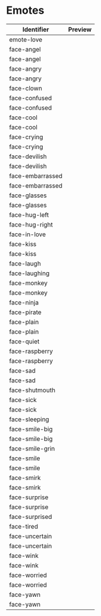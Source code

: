 # Emotes

| Identifier       | Preview |
| ---------------- | ------- |
| emote-love       |         |
| face-angel       |         |
| face-angel       |         |
| face-angry       |         |
| face-angry       |         |
| face-clown       |         |
| face-confused    |         |
| face-confused    |         |
| face-cool        |         |
| face-cool        |         |
| face-crying      |         |
| face-crying      |         |
| face-devilish    |         |
| face-devilish    |         |
| face-embarrassed |         |
| face-embarrassed |         |
| face-glasses     |         |
| face-glasses     |         |
| face-hug-left    |         |
| face-hug-right   |         |
| face-in-love     |         |
| face-kiss        |         |
| face-kiss        |         |
| face-laugh       |         |
| face-laughing    |         |
| face-monkey      |         |
| face-monkey      |         |
| face-ninja       |         |
| face-pirate      |         |
| face-plain       |         |
| face-plain       |         |
| face-quiet       |         |
| face-raspberry   |         |
| face-raspberry   |         |
| face-sad         |         |
| face-sad         |         |
| face-shutmouth   |         |
| face-sick        |         |
| face-sick        |         |
| face-sleeping    |         |
| face-smile-big   |         |
| face-smile-big   |         |
| face-smile-grin  |         |
| face-smile       |         |
| face-smile       |         |
| face-smirk       |         |
| face-smirk       |         |
| face-surprise    |         |
| face-surprise    |         |
| face-surprised   |         |
| face-tired       |         |
| face-uncertain   |         |
| face-uncertain   |         |
| face-wink        |         |
| face-wink        |         |
| face-worried     |         |
| face-worried     |         |
| face-yawn        |         |
| face-yawn        |         |
